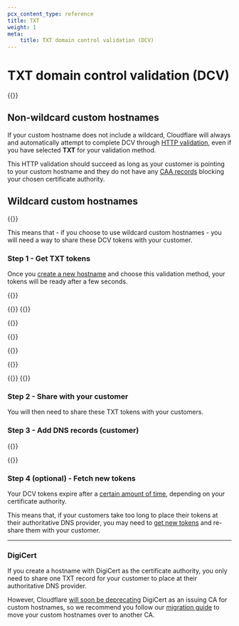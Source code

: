 ```yaml
---
pcx_content_type: reference
title: TXT
weight: 1
meta:
    title: TXT domain control validation (DCV)
---
```


# TXT domain control validation (DCV)

{{<render file="../../ssl/_partials/_txt-validation-definition.md">}}

## Non-wildcard custom hostnames

If your custom hostname does not include a wildcard, Cloudflare will always and automatically attempt to complete DCV through [HTTP validation](/cloudflare-for-platforms/cloudflare-for-saas/security/certificate-management/issue-and-validate/validate-certificates/http/#http-automatic), even if you have selected **TXT** for your validation method.

This HTTP validation should succeed as long as your customer is pointing to your custom hostname and they do not have any [CAA records](/cloudflare-for-platforms/cloudflare-for-saas/reference/troubleshooting/#certificate-authority-authorization-caa-records) blocking your chosen certificate authority.

## Wildcard custom hostnames

{{<render file="_wildcard-hostname-reqs.md">}}

This means that - if you choose to use wildcard custom hostnames - you will need a way to share these DCV tokens with your customer.

### Step 1 - Get TXT tokens
 
Once you [create a new hostname](/cloudflare-for-platforms/cloudflare-for-saas/security/certificate-management/issue-and-validate/issue-certificates/) and choose this validation method, your tokens will be ready after a few seconds.

{{<render file="_txt-validation_preamble.md">}}

{{<tabs labels="API | Dashboard">}}
{{<tab label="api" no-code="true">}}

{{<render file="_txt-validation_api.md">}}

{{</tab>}}

{{<tab label="dashboard" no-code="true">}}

{{<render file="_txt-validation_dashboard.md">}}

{{</tab>}}
{{</tabs>}}

### Step 2 - Share with your customer

You will then need to share these TXT tokens with your customers.

### Step 3 - Add DNS records (customer)
 
{{<render file="_txt-validation_post.md">}}
 
{{<render file="_ssl-for-saas-validate-patch.md">}}

### Step 4 (optional) - Fetch new tokens

Your DCV tokens expire after a [certain amount of time](/cloudflare-for-platforms/cloudflare-for-saas/reference/token-validity-periods/), depending on your certificate authority.

This means that, if your customers take too long to place their tokens at their authoritative DNS provider, you may need to [get new tokens](#step-1---get-txt-tokens) and re-share them with your customer.

---

### DigiCert

If you create a hostname with DigiCert as the certificate authority, you only need to share one TXT record for your customer to place at their authoritative DNS provider.

However, Cloudflare [will soon be deprecating](/ssl/reference/migration-guides/digicert-update/) DigiCert as an issuing CA for custom hostnames, so we recommend you follow our [migration guide](/ssl/reference/migration-guides/digicert-update/custom-hostname-certificates/) to move your custom hostnames over to another CA.